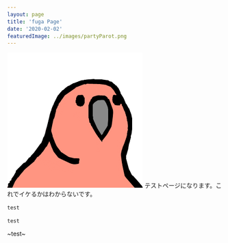 ```yaml
---
layout: page
title: 'fuga Page'
date: '2020-02-02'
featuredImage: ../images/partyParot.png
---
```


![fuga](../images/partyParot.png)
テストページになります。これでイケるかはわからないです。

```
test
```

`test`

~test~
